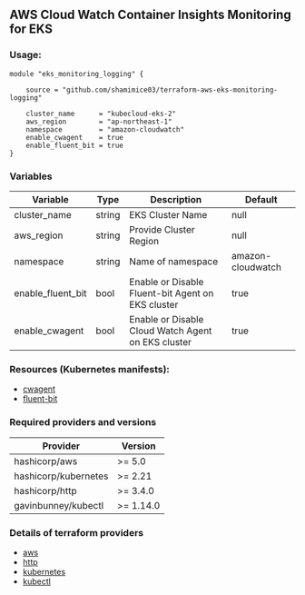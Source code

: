 ## AWS Cloud Watch Container Insights Monitoring for EKS

### Usage:
```hcl
module "eks_monitoring_logging" {
    
    source = "github.com/shamimice03/terraform-aws-eks-monitoring-logging"
    
    cluster_name      = "kubecloud-eks-2"
    aws_region        = "ap-northeast-1"
    namespace         = "amazon-cloudwatch"
    enable_cwagent    = true
    enable_fluent_bit = true
}

```

### Variables

| Variable          | Type   | Description                                     | Default         |
|-------------------|--------|-------------------------------------------------|-----------------|
| cluster_name      | string | EKS Cluster Name                                | null            |
| aws_region        | string | Provide Cluster Region                         | null            |
| namespace         | string | Name of namespace                               | amazon-cloudwatch |
| enable_fluent_bit | bool   | Enable or Disable Fluent-bit Agent on EKS cluster | true            |
| enable_cwagent    | bool   | Enable or Disable Cloud Watch Agent on EKS cluster | true            |


### Resources (Kubernetes manifests): 
  - [cwagent](https://github.com/aws-samples/amazon-cloudwatch-container-insights/tree/main/k8s-deployment-manifest-templates/deployment-mode/daemonset/container-insights-monitoring/cwagent)
  - [fluent-bit](https://github.com/aws-samples/amazon-cloudwatch-container-insights/tree/main/k8s-deployment-manifest-templates/deployment-mode/daemonset/container-insights-monitoring/fluent-bit)

### Required providers and versions
| Provider               | Version   |
|------------------------|-----------|
| hashicorp/aws          | >= 5.0    |
| hashicorp/kubernetes   | >= 2.21   |
| hashicorp/http         | >= 3.4.0  |
| gavinbunney/kubectl    | >= 1.14.0 |

### Details of terraform providers
- [aws](https://registry.terraform.io/providers/hashicorp/aws/latest/docs)
- [http](https://registry.terraform.io/providers/hashicorp/http/latest/docs)
- [kubernetes](https://registry.terraform.io/providers/hashicorp/kubernetes/latest/docs)
- [kubectl](https://registry.terraform.io/providers/gavinbunney/kubectl/latest/docs)
